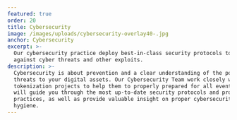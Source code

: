 ```yaml
---
featured: true
order: 20
title: Cybersecurity
image: /images/uploads/cybersecurity-overlay40-.jpg
anchor: Cybersecurity
excerpt: >-
  Our cybersecurity practice deploy best-in-class security protocols to protect
  against cyber threats and other exploits.
description: >-
  Cybersecurity is about prevention and a clear understanding of the potential
  threats to your digital assets. Our Cybersecurity Team work closely with
  tokenization projects to help them to properly prepared for all events. They
  will guide you through the most up-to-date security protocols and protection
  practices, as well as provide valuable insight on proper cybersecurity
  hygiene.
---
```


